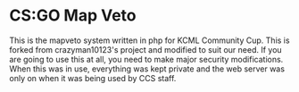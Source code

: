 # CS:GO Map Veto
This is the mapveto system written in php for KCML Community Cup. This is forked from crazyman10123's project and modified to suit our need.
If you are going to use this at all, you need to make major security modifications. When this was in use, everything was kept private and the web server was only on when it was being used by CCS staff.
